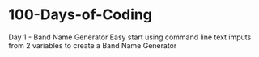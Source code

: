 # 100-Days-of-Coding

Day 1 - Band Name Generator
Easy start using command line text imputs from 2 variables to create a Band Name Generator
